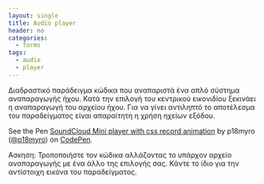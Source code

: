 ```yaml
---
layout: single
title: Audio player
header: no
categories:
  - forms
tags:
  - audio
  - player
---
```


Διαδραστικό παράδειγμα κώδικα που αναπαριστά ένα απλό σύστημα αναπαραγωγής ήχου. Κατά την επιλογή του κεντρικού εικονιδίου ξεκινάει η αναπαραγωγή του αρχείου ήχου. Για να γίνει αντιληπτό το αποτέλεσμα του παραδείγματος είναι απαραίτητη η χρήση ηχείων εξόδου.

<p data-height="350" data-theme-id="17517" data-slug-hash="OyJzZq" data-default-tab="result" data-user="p18myro" class='codepen'>See the Pen <a href='https://codepen.io/p18myro/pen/eYmpKwx'>SoundCloud Mini player with css record animation</a> by p18myro (<a href='https://codepen.io/p18myro'>@p18myro</a>) on <a href='http://codepen.io'>CodePen</a>.</p>
<script async src="//codepen.io/p18myro/embed/eYmpKwx"></script>

Ασκηση: Τροποποιήστε τον κώδικα αλλάζοντας το υπάρχον αρχείο αναπαραγωγής με ένα άλλο της επιλογής σας. Κάντε το ίδιο για την αντίστοιχη εικόνα του παραδείγματος. 

